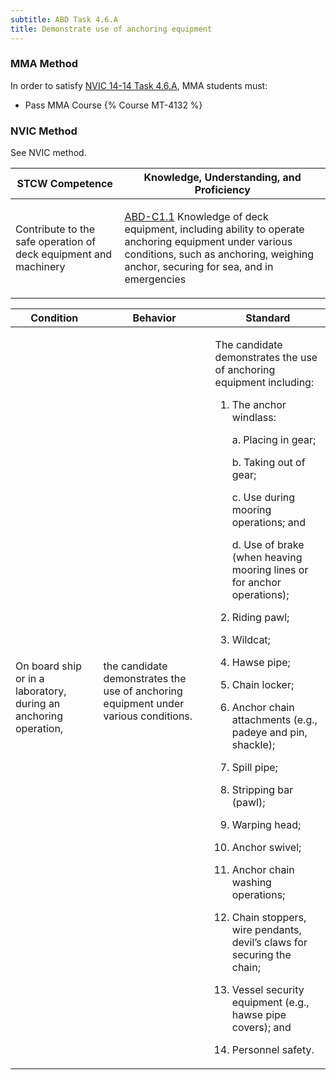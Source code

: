 ```yaml
---
subtitle: ABD Task 4.6.A 
title: Demonstrate use of anchoring equipment
---
```



### MMA Method

In order to satisfy  [NVIC 14-14  Task  4.6.A](/stcw23/assets/images/nvic-14-14.pdf), MMA students must:

* Pass MMA Course {% Course MT-4132 %}


### NVIC Method

<a onclick="togglevisibility('nvic_methods')" >See NVIC method.</a>

<div id='nvic_methods' class='hide'>

<table>
<thead>
<tr>
<th class='forty'> STCW Competence </th>
<th class='sixty'> Knowledge, Understanding, and Proficiency </th>
</tr>
</thead>




<tbody>
<tr><td markdown='1'>

Contribute to the safe operation of deck equipment and machinery

</td><td markdown='1'>

[ABD-C1.1](../../tables/25.html#ABD-C1.1) Knowledge of deck equipment, including ability to operate anchoring equipment under various conditions, such as anchoring, weighing anchor, securing for sea, and in emergencies

</td></tr>


</tbody>
</table>


<table>
<thead>
<tr><th class='twenty'>  Condition </th><th class='twenty'> Behavior </th><th  class='sixty'>Standard </th></tr>
</thead>
<tbody >



<tr><td markdown='1'>

On board ship or in a laboratory, during an anchoring operation,

</td><td markdown='1'>

the candidate demonstrates the use of anchoring equipment under various conditions.

<br>

<div class="tooltip">
<span class="tooltiptext">
</span>
</div>


</td><td markdown='1'>

The candidate demonstrates the use of anchoring equipment including:

1. The anchor windlass:

	a. Placing in gear;

	b. Taking out of gear;

	c. Use during mooring operations; and

	d. Use of brake (when heaving mooring lines or for anchor operations);

2. Riding pawl;
3. Wildcat;
4. Hawse pipe;
5. Chain locker;
6. Anchor chain attachments (e.g., padeye and pin, shackle);
7. Spill pipe;
8. Stripping bar (pawl);
9. Warping head;
10. Anchor swivel;
11. Anchor chain washing operations;
12. Chain stoppers, wire pendants, devil’s claws for securing the chain;
13. Vessel security equipment (e.g., hawse pipe covers); and 
14. Personnel safety. 

</td></tr>
</tbody>
</table>
</div>
